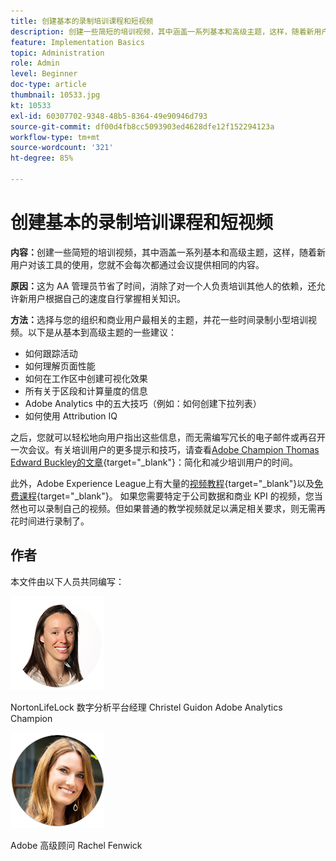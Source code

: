 ```yaml
---
title: 创建基本的录制培训课程和短视频
description: 创建一些简短的培训视频，其中涵盖一系列基本和高级主题，这样，随着新用户对该工具的使用，您就不会每次都通过会议提供相同的内容。
feature: Implementation Basics
topic: Administration
role: Admin
level: Beginner
doc-type: article
thumbnail: 10533.jpg
kt: 10533
exl-id: 60307702-9348-48b5-8364-49e90946d793
source-git-commit: df00d4fb8cc5093903ed4628dfe12f152294123a
workflow-type: tm+mt
source-wordcount: '321'
ht-degree: 85%

---
```


# 创建基本的录制培训课程和短视频

**内容：**&#x200B;创建一些简短的培训视频，其中涵盖一系列基本和高级主题，这样，随着新用户对该工具的使用，您就不会每次都通过会议提供相同的内容。

**原因：**&#x200B;这为 AA 管理员节省了时间，消除了对一个人负责培训其他人的依赖，还允许新用户根据自己的速度自行掌握相关知识。

**方法：**&#x200B;选择与您的组织和商业用户最相关的主题，并花一些时间录制小型培训视频。以下是从基本到高级主题的一些建议：

* 如何跟踪活动
* 如何理解页面性能
* 如何在工作区中创建可视化效果
* 所有关于区段和计算量度的信息
* Adobe Analytics 中的五大技巧（例如：如何创建下拉列表）
* 如何使用 Attribution IQ 

之后，您就可以轻松地向用户指出这些信息，而无需编写冗长的电子邮件或再召开一次会议。有关培训用户的更多提示和技巧，请查看[Adobe Champion Thomas Edward Buckley的文章](https://experienceleague.adobe.com/docs/analytics-learn/tutorials/administration/key-admin-skills/simplify-training-users.html?lang=zh-Hans){target="_blank"}：简化和减少培训用户的时间。

此外，Adobe Experience League上有大量的[视频教程](https://experienceleague.adobe.com/docs/analytics-learn/tutorials/overview.html?lang=zh-Hans){target="_blank"}以及[免费课程](https://experienceleague.adobe.com/zh-hans?lang=en#dashboard/learning){target="_blank"}。 如果您需要特定于公司数据和商业 KPI 的视频，您当然也可以录制自己的视频。但如果普通的教学视频就足以满足相关要求，则无需再花时间进行录制了。

## 作者

本文件由以下人员共同编写：

![Christel Guidon](assets/Christel-Headshot-150.png)

NortonLifeLock 数字分析平台经理 Christel Guidon
Adobe Analytics Champion

![Rachel Fenwick](assets/Rachel-Fenwick-150.png)

Adobe 高级顾问 Rachel Fenwick
